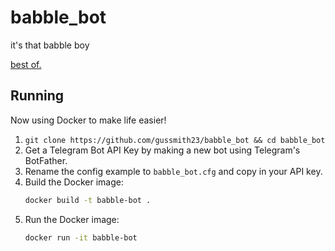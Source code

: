 # babble_bot

it's that babble boy

[best of.](https://docs.google.com/document/d/1UiTHk2Z7wy-_rXSBy8YJ_N2CqeXsEROLD5NXcvXYd8A/edit?usp=sharing)

## Running

Now using Docker to make life easier!

1. `git clone https://github.com/gussmith23/babble_bot && cd babble_bot`
1. Get a Telegram Bot API Key by making a new bot using Telegram's BotFather.
1. Rename the config example to `babble_bot.cfg` and copy in your API key.
1. Build the Docker image:
   ```bash
   docker build -t babble-bot .
   ```
1. Run the Docker image:
   ```bash
   docker run -it babble-bot
   ```
